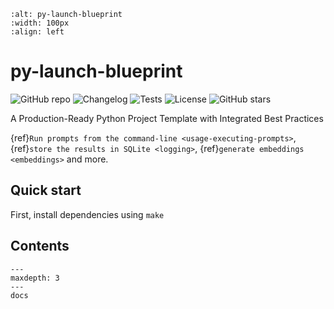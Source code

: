 
```{figure} _static/py_launch_blueprint_logo_100x100.png
:alt: py-launch-blueprint
:width: 100px
:align: left
```

# py-launch-blueprint




![GitHub repo](https://img.shields.io/badge/github-repo-green)
![Changelog](https://img.shields.io/github/v/release/smorin/py-launch-blueprint?include_prereleases&label=changelog)
![Tests](https://github.com/simonw/llm/workflows/Test/badge.svg)
![License](https://img.shields.io/badge/License-MIT-yellow.svg)
![GitHub stars](https://img.shields.io/github/stars/smorin/py-launch-blueprint?style=social)

A Production-Ready Python Project Template with Integrated Best Practices

{ref}`Run prompts from the command-line <usage-executing-prompts>`, {ref}`store the results in SQLite <logging>`, {ref}`generate embeddings <embeddings>` and more.

## Quick start

First, install dependencies using `make`

## Contents

```{toctree}
---
maxdepth: 3
---
docs
```